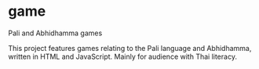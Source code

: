 # game
Pali and Abhidhamma games

This project features games relating to the Pali language and Abhidhamma, written in HTML and JavaScript. Mainly for audience with Thai literacy.
